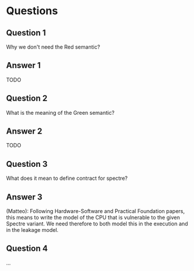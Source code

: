 # Questions

## Question 1

Why we don't need the Red semantic?

## Answer 1

TODO

## Question 2

What is the meaning of the Green semantic?

## Answer 2

TODO

## Question 3

What does it mean to define contract for spectre?

## Answer 3

(Matteo): Following Hardware-Software and Practical Foundation papers, this means to write the model of the CPU that is vulnerable to the given Spectre variant. We need therefore to both model this in the execution and in the leakage model.

## Question 4

...
